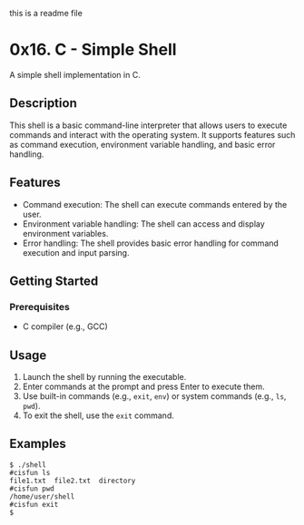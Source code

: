 this is a readme file
# 0x16. C - Simple Shell

A simple shell implementation in C.


## Description

This shell is a basic command-line interpreter that allows users to execute commands and interact with the operating system. It supports features such as command execution, environment variable handling, and basic error handling.

## Features

- Command execution: The shell can execute commands entered by the user.
- Environment variable handling: The shell can access and display environment variables.
- Error handling: The shell provides basic error handling for command execution and input parsing.

## Getting Started

### Prerequisites

- C compiler (e.g., GCC)


## Usage

1. Launch the shell by running the executable.
2. Enter commands at the prompt and press Enter to execute them.
3. Use built-in commands (e.g., `exit`, `env`) or system commands (e.g., `ls`, `pwd`).
4. To exit the shell, use the `exit` command.

## Examples

```
$ ./shell
#cisfun ls
file1.txt  file2.txt  directory
#cisfun pwd
/home/user/shell
#cisfun exit
$
```
